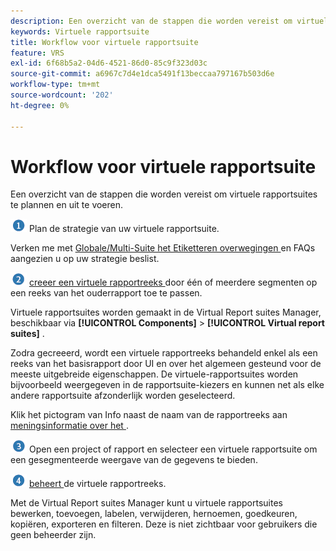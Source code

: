 ```yaml
---
description: Een overzicht van de stappen die worden vereist om virtuele rapportsuites te plannen en uit te voeren.
keywords: Virtuele rapportsuite
title: Workflow voor virtuele rapportsuite
feature: VRS
exl-id: 6f68b5a2-04d6-4521-86d0-85c9f323d03c
source-git-commit: a6967c7d4e1dca5491f13beccaa797167b503d6e
workflow-type: tm+mt
source-wordcount: '202'
ht-degree: 0%

---
```


# Workflow voor virtuele rapportsuite

Een overzicht van de stappen die worden vereist om virtuele rapportsuites te plannen en uit te voeren.

![](/help/admin/tools/manage-rs/edit-settings/general/c-server-side-forwarding/assets/step1_icon.png) Plan de strategie van uw virtuele rapportsuite.

Verken me met [ Globale/Multi-Suite het Etiketteren overwegingen ](/help/components/vrs/vrs-considerations.md) en FAQs aangezien u op uw strategie beslist.

![](/help/admin/tools/manage-rs/edit-settings/general/c-server-side-forwarding/assets/step2_icon.png) [ creeer een virtuele rapportreeks ](/help/components/vrs/c-workflow-vrs/vrs-create.md) door één of meerdere segmenten op een reeks van het ouderrapport toe te passen.

Virtuele rapportsuites worden gemaakt in de Virtual Report suites Manager, beschikbaar via **[!UICONTROL Components]** > **[!UICONTROL Virtual report suites]** .

Zodra gecreeerd, wordt een virtuele rapportreeks behandeld enkel als een reeks van het basisrapport door UI en over het algemeen gesteund voor de meeste uitgebreide eigenschappen. De virtuele-rapportsuites worden bijvoorbeeld weergegeven in de rapportsuite-kiezers en kunnen net als elke andere rapportsuite afzonderlijk worden geselecteerd.

Klik het pictogram van Info naast de naam van de rapportreeks aan [ meningsinformatie over het ](/help/components/vrs/c-workflow-vrs/vrs-view.md).

![](/help/admin/tools/manage-rs/edit-settings/general/c-server-side-forwarding/assets/step3_icon.png) Open een project of rapport en selecteer een virtuele rapportsuite om een gesegmenteerde weergave van de gegevens te bieden.

![](assets/step4_icon.png) [ beheert ](/help/components/vrs/c-workflow-vrs/vrs-manage.md) de virtuele rapportreeks.

Met de Virtual Report suites Manager kunt u virtuele rapportsuites bewerken, toevoegen, labelen, verwijderen, hernoemen, goedkeuren, kopiëren, exporteren en filteren. Deze is niet zichtbaar voor gebruikers die geen beheerder zijn.
